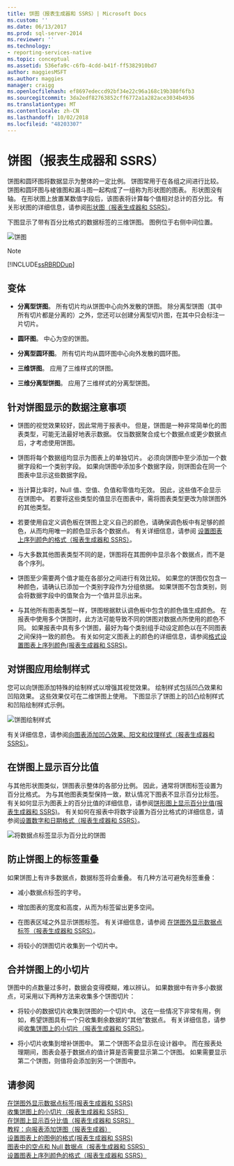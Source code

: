 ```yaml
---
title: 饼图（报表生成器和 SSRS）| Microsoft Docs
ms.custom: ''
ms.date: 06/13/2017
ms.prod: sql-server-2014
ms.reviewer: ''
ms.technology:
- reporting-services-native
ms.topic: conceptual
ms.assetid: 536efa9c-c6fb-4cdd-b41f-ff5382910bd7
author: maggiesMSFT
ms.author: maggies
manager: craigg
ms.openlocfilehash: ef8697edeccd92bf34e22c96a168c19b380f6fb3
ms.sourcegitcommit: 3da2edf82763852cff6772a1a282ace3034b4936
ms.translationtype: MT
ms.contentlocale: zh-CN
ms.lasthandoff: 10/02/2018
ms.locfileid: "48203307"
---
```

# <a name="pie-charts-report-builder-and-ssrs"></a>饼图（报表生成器和 SSRS）
  饼图和圆环图将数据显示为整体的一定比例。 饼图常用于在各组之间进行比较。 饼图和圆环图与棱锥图和漏斗图一起构成了一组称为形状图的图表。 形状图没有轴。 在形状图上放置某数值字段后，该图表将计算每个值相对总计的百分比。 有关形状图的详细信息，请参阅[形状图（报表生成器和 SSRS）](charts-report-builder-and-ssrs.md)。  
  
 下图显示了带有百分比格式的数据标签的三维饼图。  图例位于右侧中间位置。  
  
 ![饼图](../media/piechart.gif "Pie chart")  
  
> [!NOTE]  
>  [!INCLUDE[ssRBRDDup](../../includes/ssrbrddup-md.md)]  
  
## <a name="variations"></a>变体  
  
-   **分离型饼图**。 所有切片均从饼图中心向外发散的饼图。 除分离型饼图（其中所有切片都是分离的）之外，您还可以创建分离型切片图，在其中只会标注一片切片。  
  
-   **圆环图**。 中心为空的饼图。  
  
-   **分离型圆环图**。 所有切片均从圆环图中心向外发散的圆环图。  
  
-   **三维饼图**。 应用了三维样式的饼图。  
  
-   **三维分离型饼图**。 应用了三维样式的分离型饼图。  
  
## <a name="data-considerations-for-display-on-a-pie-chart"></a>针对饼图显示的数据注意事项  
  
-   饼图的视觉效果较好，因此常用于报表中。 但是，饼图是一种非常简单化的图表类型，可能无法最好地表示数据。 仅当数据聚合成七个数据点或更少数据点后，才考虑使用饼图。  
  
-   饼图将每个数据组均显示为图表上的单独切片。 必须向饼图中至少添加一个数据字段和一个类别字段。 如果向饼图中添加多个数据字段，则饼图会在同一个图表中显示这些数据字段。  
  
-   当计算比率时，Null 值、空值、负值和零值均无效。 因此，这些值不会显示在饼图中。 若要将这些类型的值显示在图表中，需将图表类型更改为除饼图外的其他类型。  
  
-   若要使用自定义调色板在饼图上定义自己的颜色，请确保调色板中有足够的颜色，从而均用唯一的颜色显示各个数据点。 有关详细信息，请参阅 [设置图表上序列颜色的格式（报表生成器和 SSRS）](formatting-series-colors-on-a-chart-report-builder-and-ssrs.md)。  
  
-   与大多数其他图表类型不同的是，饼图将在其图例中显示各个数据点，而不是各个序列。  
  
-   饼图至少需要两个值才能在各部分之间进行有效比较。 如果您的饼图仅包含一种颜色，请确认已添加一个类别字段作为分组依据。 如果饼图不包含类别，则会将数据字段中的值聚合为一个值并显示出来。  
  
-   与其他所有图表类型一样，饼图根据默认调色板中包含的颜色值生成颜色。 在报表中使用多个饼图时，此方法可能导致不同的饼图对数据点所使用的颜色不同。 如果报表中具有多个饼图，最好为每个类别组手动设定颜色以在不同图表之间保持一致的颜色。 有关如何定义图表上的颜色的详细信息，请参阅[格式设置图表上序列颜色&#40;报表生成器和 SSRS&#41;](formatting-series-colors-on-a-chart-report-builder-and-ssrs.md)。  
  
## <a name="applying-drawing-styles-to-a-pie-chart"></a>对饼图应用绘制样式  
 您可以向饼图添加特殊的绘制样式以增强其视觉效果。 绘制样式包括凹凸效果和凹陷效果。 这些效果仅可在二维饼图上使用。 下图显示了饼图上的凹凸绘制样式和凹陷绘制样式示例。  
  
 ![饼图绘制样式](../media/rs-piedrawingeffects-concave2.gif "Pie Drawing Styles")  
  
 有关详细信息，请参阅[向图表添加凹凸效果、阳文和纹理样式（报表生成器和 SSRS）](chart-effects-add-bevel-emboss-or-texture-report-builder.md)。  
  
## <a name="displaying-percentage-values-on-a-pie-chart"></a>在饼图上显示百分比值  
 与其他形状图类似，饼图表示整体的各部分比例。 因此，通常将饼图标签设置为百分比格式。 为与其他图表类型保持一致，默认情况下图表不显示百分比标签。 有关如何显示为图表上的百分比值的详细信息，请参阅[饼形图上显示百分比值&#40;报表生成器和 SSRS&#41;](display-percentage-values-on-a-pie-chart-report-builder-and-ssrs.md)。 有关如何在报表中将数字设置为百分比格式的详细信息，请参阅[设置数字和日期格式（报表生成器和 SSRS）](formatting-numbers-and-dates-report-builder-and-ssrs.md)。  
  
 ![将数据点标签显示为百分比的饼图](../media/rs-piechartpercentages.gif "Pie chart with data point labels as percentages")  
  
## <a name="preventing-overlapped-labels-on-a-pie-chart"></a>防止饼图上的标签重叠  
 如果饼图上有许多数据点，数据标签将会重叠。 有几种方法可避免标签重叠：  
  
-   减小数据点标签的字号。  
  
-   增加图表的宽度和高度，从而为标签留出更多空间。  
  
-   在图表区域之外显示饼图标签。 有关详细信息，请参阅 [在饼图外显示数据点标签（报表生成器和 SSRS）](display-data-point-labels-outside-a-pie-chart-report-builder-and-ssrs.md)。  
  
-   将较小的饼图切片收集到一个切片中。  
  
## <a name="consolidating-small-slices-on-a-pie-chart"></a>合并饼图上的小切片  
 饼图中的点数量过多时，数据会变得模糊，难以辨认。 如果数据中有许多小数据点，可采用以下两种方法来收集多个饼图切片：  
  
-   将较小的数据切片收集到饼图的一个切片中。 这在一些情况下非常有用，例如，希望饼图具有一个只收集剩余数据的“其他”数据点。 有关详细信息，请参阅[收集饼图上的小切片（报表生成器和 SSRS）](collect-small-slices-on-a-pie-chart-report-builder-and-ssrs.md)。  
  
-   将小切片收集到增补饼图中。 第二个饼图不会显示在设计器中。 而在报表处理期间，图表会基于数据点的值计算是否需要显示第二个饼图。 如果需要显示第二个饼图，则值将会添加到另一个饼图中。  
  
## <a name="see-also"></a>请参阅  
 [在饼图外显示数据点标签&#40;报表生成器和 SSRS&#41;](display-data-point-labels-outside-a-pie-chart-report-builder-and-ssrs.md)   
 [收集饼图上的小切片（报表生成器和 SSRS）](collect-small-slices-on-a-pie-chart-report-builder-and-ssrs.md)   
 [在饼图上显示百分比值（报表生成器和 SSRS）](display-percentage-values-on-a-pie-chart-report-builder-and-ssrs.md)   
 [教程：向报表添加饼图（报表生成器）](../tutorial-add-a-pie-chart-to-your-report-report-builder.md)   
 [设置图表上的图例的格式&#40;报表生成器和 SSRS&#41;](chart-legend-formatting-report-builder.md)   
 [图表中的空点和 Null 数据点（报表生成器和 SSRS）](empty-and-null-data-points-in-charts-report-builder-and-ssrs.md)   
 [设置图表上序列颜色的格式（报表生成器和 SSRS）](formatting-series-colors-on-a-chart-report-builder-and-ssrs.md)  
  
  
